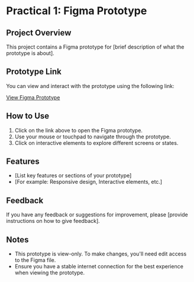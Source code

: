 # Practical 1: Figma Prototype

## Project Overview

This project contains a Figma prototype for [brief description of what the prototype is about].

## Prototype Link

You can view and interact with the prototype using the following link:

[View Figma Prototype](https://www.figma.com/proto/pAZaodmqP2wJhcGCmUhUFC?node-id=0-1&t=gG1tSHYXptPIHRmr-6)

## How to Use

1. Click on the link above to open the Figma prototype.
2. Use your mouse or touchpad to navigate through the prototype.
3. Click on interactive elements to explore different screens or states.

## Features

- [List key features or sections of your prototype]
- [For example: Responsive design, Interactive elements, etc.]

## Feedback

If you have any feedback or suggestions for improvement, please [provide instructions on how to give feedback].

## Notes

- This prototype is view-only. To make changes, you'll need edit access to the Figma file.
- Ensure you have a stable internet connection for the best experience when viewing the prototype.